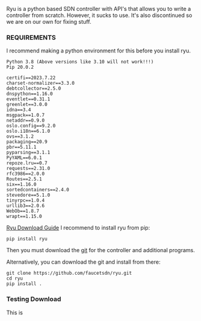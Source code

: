 Ryu is a python based SDN controller with API's that allows you to write a controller from scratch. However, it sucks to use. It's also discontinued so we are on our own for fixing stuff. 

### REQUIREMENTS
I recommend making a python environment for this before you install ryu.
```
Python 3.8 (Above versions like 3.10 will not work!!!)
Pip 20.0.2

certifi==2023.7.22
charset-normalizer==3.3.0
debtcollector==2.5.0
dnspython==1.16.0
eventlet==0.31.1
greenlet==3.0.0
idna==3.4
msgpack==1.0.7
netaddr==0.9.0
oslo.config==9.2.0
oslo.i18n==6.1.0
ovs==3.1.2
packaging==20.9
pbr==5.11.1
pyparsing==3.1.1
PyYAML==6.0.1
repoze.lru==0.7
requests==2.31.0
rfc3986==2.0.0
Routes==2.5.1
six==1.16.0
sortedcontainers==2.4.0
stevedore==5.1.0
tinyrpc==1.0.4
urllib3==2.0.6
WebOb==1.8.7
wrapt==1.15.0
```

[Ryu Download Guide](https://ryu.readthedocs.io/en/latest/getting_started.html)
I recommend to install ryu from pip:
```
pip install ryu
```

Then you must download the [git](https://github.com/faucetsdn/ryu) for the controller and additional programs.

Alternatively, you can download the git and install from there:
```
git clone https://github.com/faucetsdn/ryu.git
cd ryu
pip install .
```

### Testing Download
This is 